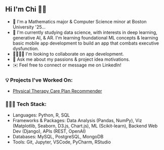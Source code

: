 <!--
**chi-nzerem/chi-nzerem** is a ✨ _special_ ✨ repository because its `README.md` (this file) appears on your GitHub profile.
-->

## Hi I'm Chi 👋🏾

- 🔭 I'm a Mathematics major & Computer Science minor at Boston University '25...
- 🌱 I'm currently studying data science, with interests in deep learning, generative AI, & AR. I'm learning foundational ML concepts & learning basic mobile app development to build an app that combats executive dysfunction.
- 🫱🏾‍🫲🏼 I'm looking to collaborate on app development.
- 💬 Ask me about my passions & project idea motivations.
- ✉️ Feel free to connect or message me on LinkedIn!

### 💡 Projects I've Worked On:
* [Physical Therapy Care Plan Recommender](https://github.com/gabbypile12/PhysicalTherapyRecommender)

### 👩🏾‍💻 Tech Stack:
* Languages: Python, R, SQL
* Frameworks & Packages: Data Analysis (Pandas, NumPy), Viz (Matplotlib, Seaborn, D3.js, Chart.js), ML (Scikit-learn), Backend Web Dev (Django), APIs (REST, OpenAI)
* Databases: MySQL, PostgreSQL, MongoDB
* Tools: Git, Jupyter, VSCode, PyCharm, RStudio
